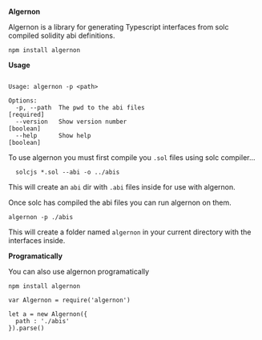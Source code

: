 **Algernon**

Algernon is a library for generating Typescript interfaces from solc compiled solidity abi definitions.


```
npm install algernon
```



**Usage**

```

Usage: algernon -p <path>

Options:
  -p, --path  The pwd to the abi files                                [required]
  --version   Show version number                                      [boolean]
  --help      Show help                                                [boolean]

```

To use algernon you must first compile you `.sol` files using solc compiler...

```
  solcjs *.sol --abi -o ../abis
```

This will create an `abi` dir with `.abi` files inside for use with algernon.

Once solc has compiled the abi files you can run algernon on them.

```
algernon -p ./abis
```

This will create a folder named `algernon` in your current directory with the interfaces inside.

**Programatically**

You can also use algernon programatically

```
npm install algernon
```

```
var Algernon = require('algernon')

let a = new Algernon({
  path : './abis'
}).parse()

```

